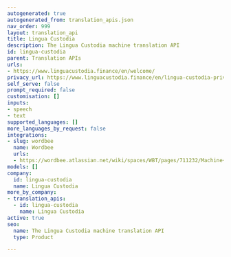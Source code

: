 ```yaml
---
autogenerated: true
autogenerated_from: translation_apis.json
nav_order: 999
layout: translation_api
title: Lingua Custodia
description: The Lingua Custodia machine translation API
id: lingua-custodia
parent: Translation APIs
urls:
- https://www.linguacustodia.finance/en/welcome/
privacy_url: https://www.linguacustodia.finance/en/lingua-custodia-privacy-policy/
self_serve: false
prompt_required: false
customisation: []
inputs:
- speech
- text
supported_languages: []
more_languages_by_request: false
integrations:
- slug: wordbee
  name: Wordbee
  urls:
  - https://wordbee.atlassian.net/wiki/spaces/WBT/pages/711232/Machine+Translation+Settings
models: []
company:
  id: lingua-custodia
  name: Lingua Custodia
more_by_company:
- translation_apis:
  - id: lingua-custodia
    name: Lingua Custodia
active: true
seo:
  name: The Lingua Custodia machine translation API
  type: Product

---
```


